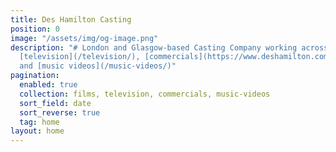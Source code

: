 ```yaml
---
title: Des Hamilton Casting
position: 0
image: "/assets/img/og-image.png"
description: "# London and Glasgow-based Casting Company working across [film](/films/),
  [television](/television/), [commercials](https://www.deshamilton.com/commercials/)
  and [music videos](/music-videos/)"
pagination:
  enabled: true
  collection: films, television, commercials, music-videos
  sort_field: date
  sort_reverse: true
  tag: home
layout: home
---
```


